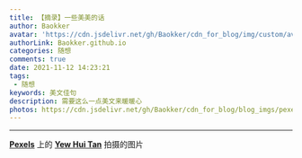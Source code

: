 ```yaml
---
title: 【摘录】一些美美的话
author: Baokker
avatar: 'https://cdn.jsdelivr.net/gh/Baokker/cdn_for_blog/img/custom/avatar.jpg'
authorLink: Baokker.github.io
categories: 随想
comments: true
date: 2021-11-12 14:23:21
tags:
 - 随想
keywords: 美文佳句
description: 需要这么一点美文来暖暖心
photos: https://cdn.jsdelivr.net/gh/Baokker/cdn_for_blog/blog_imgs/pexels-yew-hui-tan-9038606.jpg
---
```




---

**[Pexels](https://www.pexels.com/zh-cn/photo/9038606/?utm_content=attributionCopyText&utm_medium=referral&utm_source=pexels)** 上的 **[Yew Hui Tan](https://www.pexels.com/zh-cn/@mryewhui?utm_content=attributionCopyText&utm_medium=referral&utm_source=pexels)** 拍摄的图片